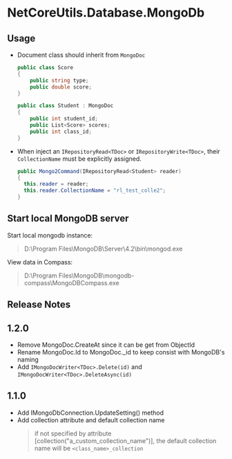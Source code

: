 ﻿# NetCoreUtils.Database.MongoDb

## Usage

- Document class should inherit from `MongoDoc`

  ``` csharp
  public class Score
  {
      public string type;
      public double score;
  }

  public class Student : MongoDoc
  {
      public int student_id;
      public List<Score> scores;
      public int class_id;
  }
  ```

- When inject an `IRepositoryRead<TDoc>` or `IRepositoryWrite<TDoc>`, their
  `CollectionName` must be explicitly assigned.

  ``` csharp
  public Mongo2Command(IRepositoryRead<Student> reader)
  {
    this.reader = reader;
    this.reader.CollectionName = "rl_test_colle2";
  }
  ```

## Start local MongoDB server

Start local mongodb instance:
> D:\Program Files\MongoDB\Server\4.2\bin\mongod.exe

View data in Compass:
> D:\Program Files\MongoDB\mongodb-compass\MongoDBCompass.exe

## Release Notes

## 1.2.0

- Remove MongoDoc.CreateAt since it can be get from ObjectId
- Rename MongoDoc.Id to MongoDoc._id to keep consist with MongoDB's naming
- Add `IMongoDocWriter<TDoc>.Delete(id)` and `IMongoDocWriter<TDoc>.DeleteAsync(id)`

## 1.1.0

- Add IMongoDbConnection.UpdateSetting() method
- Add collection attribute and default collection name
  > if not specified by attribute [collection("a_custom_collection_name")], the default collection name will be `<class_name>_collection`
